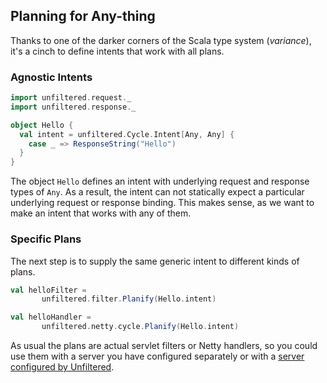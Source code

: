 Planning for Any-thing
----------------------

Thanks to one of the darker corners of the Scala type system
(*variance*), it's a cinch to define intents that work with all plans.

### Agnostic Intents

```scala
import unfiltered.request._
import unfiltered.response._

object Hello {
  val intent = unfiltered.Cycle.Intent[Any, Any] {
    case _ => ResponseString("Hello")
  }
}
```

The object `Hello` defines an intent with underlying request
and response types of `Any`. As a result, the intent can not
statically expect a particular underlying request or response
binding. This makes sense, as we want to make an intent that
works with any of them.

### Specific Plans

The next step is to supply the same generic intent to different kinds
of plans.

```scala
val helloFilter =
       unfiltered.filter.Planify(Hello.intent)

val helloHandler =
       unfiltered.netty.cycle.Planify(Hello.intent)
```

As usual the plans are actual servlet filters or Netty handlers, so
you could use them with a server you have configured separately or
with a [server configured by Unfiltered][servers].

[servers]: Bindings+and+Servers.html

